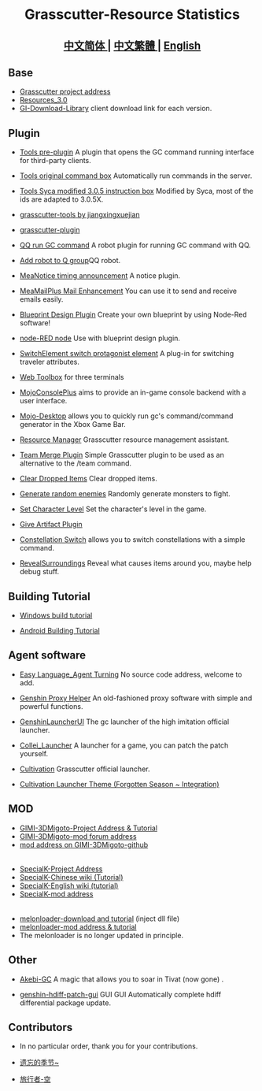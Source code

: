 <h1 align="center">Grasscutter-Resource Statistics</h1>

<h2 align="center">
<a href="https://github.com/Yuer-QAQ/Grasscutter-Plugin/blob/main/README.md">中文简体
</a> | 
<a href="https://github.com/Yuer-QAQ/Grasscutter-Plugin/blob/main/README_zh-TW.md">中文繁體
</a> | 
<a href="https://github.com/Yuer-QAQ/Grasscutter-Plugin/blob/main/README_en-US.md">English
</a>
</h2>

## Base

* [Grasscutter project address](https://github.com/Grasscutters/Grasscutter)
* [Resources_3.0](https://github.com/tamilpp25/Grasscutter_Resources)
* [GI-Download-Library](https://github.com/kyou-nase/GI-Download-Library)  client download link for each version.

## Plugin

* [Tools pre-plugin](https://github.com/jie65535/gc-opencommand-plugin) A plugin that opens the GC command running interface for third-party clients.

* [Tools original command box](https://github.com/jie65535/GrasscutterCommandGenerator) Automatically run commands in the server.

* [Tools Syca modified 3.0.5 instruction box](https://github.com/TeyvatL/GrasscutterTool-3.0.5) Modified by Syca, most of the ids are adapted to 3.0.5X.

* [grasscutter-tools by jiangxingxuejian](https://github.com/jianxingxuejian/grasscutter-tools/tree/v1.3.0)

* [grasscutter-plugin](https://github.com/jianxingxuejian/grasscutter-plugin/tree/v1.2.2)

* [QQ run GC command](https://github.com/jie65535/JGrasscutterCommand) A robot plugin for running GC command with QQ.
  
* [Add robot to Q group](https://github.com/mamoe/mirai-console)QQ robot.

* [MeaNotice timing announcement](https://github.com/Coooookies/Grasscutter-MeaNotice) A notice plugin.

* [MeaMailPlus Mail Enhancement](https://github.com/Coooookies/Grasscutter-MeaMailPlus) You can use it to send and receive emails easily.

* [Blueprint Design Plugin](https://github.com/liujiaqi7998/EasyGrasscutters) Create your own blueprint by using Node-Red software!

* [node-RED node](https://github.com/liujiaqi7998/node-red-easy-grasscutters) Use with blueprint design plugin.

* [SwitchElement switch protagonist element](https://github.com/Penelopeep/SwitchElementTraveller) A plug-in for switching traveler attributes.

* [Web Toolbox](https://github.com/liujiaqi7998/GrasscuttersWebDashboard) for three terminals

* [MojoConsolePlus](https://github.com/gc-mojoconsole/gc-mojoconsole-backend) aims to provide an in-game console backend with a user interface.

* [Mojo-Desktop](https://github.com/gc-toolkit/Mojo-Desktop) allows you to quickly run gc's command/command generator in the Xbox Game Bar.

* [Resource Manager](https://github.com/gc-toolkit/gc-cli) Grasscutter resource management assistant.

* [Team Merge Plugin](https://github.com/Penelopeep/TeamMerge) Simple Grasscutter plugin to be used as an alternative to the /team command.

* [Clear Dropped Items](https://github.com/hamusuke0323/DroppedItemsKiller) Clear dropped items.

* [Generate random enemies](https://github.com/NotThorny/MobWave) Randomly generate monsters to fight.

* [Set Character Level](https://github.com/NotThorny/setLevel) Set the character's level in the game.

* [Give Artifact Plugin](https://github.com/snoobi-seggs/GiveArtifactPlugin)

* [Constellation Switch](https://github.com/Penelopeep/SetConstellation_Plugin) allows you to switch constellations with a simple command.

* [RevealSurroundings](https://github.com/snoobi-seggs/RevealSurroundingsPllllugin) Reveal what causes items around you, maybe help debug stuff.

## Building Tutorial

* [Windows build tutorial](https://www.rainkavik.com/archives/254/)

* [Android Building Tutorial](https://github.com/ElaXan/GCAndroid)

## Agent software

* [Easy Language_Agent Turning](https://cloud.rainkavik.com/s/gKBcV) No source code address, welcome to add.

* [Genshin Proxy Helper](https://github.com/liujiaqi7998/genshinclienthelper) An old-fashioned proxy software with simple and powerful functions.

* [GenshinLauncherUI](https://github.com/gc-toolkit/GenshinLauncher) The gc launcher of the high imitation official launcher.

* [Collei_Launcher](https://github.com/Bambi5/Collei_Launcher) A launcher for a game, you can patch the patch yourself.

* [Cultivation](https://github.com/Grasscutters/Cultivation/blob/main/README_zh-CN.md) Grasscutter official launcher.
* [Cultivation Launcher Theme (Forgotten Season ~ Integration)](https://github.com/Yuer-QAQ/Grasscutter-Plugin/blob/main/Custom%20skins_zh-CN.md)

## MOD

* [GIMI-3DMigoto-Project Address & Tutorial](https://github.com/SilentNightSound/GI-Model-Importer)
* [GIMI-3DMigoto-mod forum address](https://gamebanana.com/mods/games/8552)
* [mod address on GIMI-3DMigoto-github](https://github.com/SilentNightSound/GI-Model-Importer-Assets)
 ######
* [SpecialK-Project Address](https://github.com/SpecialKO/SpecialK)
* [SpecialK-Chinese wiki (Tutorial)](https://github.com/zeroruka/GI-SKMods-wiki/wiki)
* [SpecialK-English wiki (tutorial)](https://github.com/zeroruka/GI-SKMods/wiki)
* [SpecialK-mod address](https://github.com/zeroruka/GI-SKMods)
 ######
* [melonloader-download and tutorial](https://github.com/Lost-Season/ChecksumBypass) (inject dll file)
* [melonloader-mod address & tutorial](https://github.com/zeroruka/GI-Assets/tree/main/Mods/Scripts)
* The melonloader is no longer updated in principle.

## Other

* [Akebi-GC](https://github.com/Akebi-Group/Akebi-GC/blob/master/README_zh-Hans.md) A magic that allows you to soar in Tivat (now gone) .

* [genshin-hdiff-patch-gui](https://github.com/RainKavik-Group/genshin-hdiff-patch-gui) GUI GUI Automatically complete hdiff differential package update.

## Contributors

* In no particular order, thank you for your contributions.

* [遗忘的季节~](https://github.com/Lost-Season)
* [旅行者-空](https://github.com/wcjqwq)
